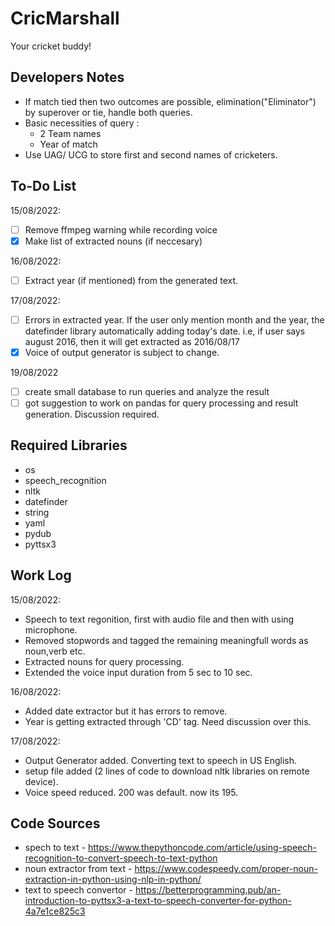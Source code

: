 # CricMarshall
Your cricket buddy!


## Developers Notes

* If match tied then two outcomes are possible, elimination("Eliminator") by superover or tie, handle both queries.
* Basic necessities of query : 
    * 2 Team names
    * Year of match
* Use UAG/ UCG to store first and second names of cricketers.

## To-Do List
15/08/2022: 

- [ ] Remove ffmpeg warning while recording voice
- [x] Make list of extracted nouns (if neccesary)

16/08/2022:
- [ ] Extract year (if mentioned) from the generated text.

17/08/2022:
- [ ] Errors in extracted year. If the user only mention month and the year, the datefinder library automatically adding today's date. 
   i.e, if user says august 2016, then it will get extracted as 2016/08/17
- [x] Voice of output generator is subject to change.

19/08/2022
- [ ] create small database to run queries and analyze the result
- [ ] got suggestion to work on pandas for query processing and result generation. Discussion required.

## Required Libraries
* os 
* speech_recognition
* nltk
* datefinder
* string
* yaml
* pydub
* pyttsx3

## Work Log
15/08/2022: 
* Speech to text regonition, first with audio file and then with using microphone.
* Removed stopwords and tagged the remaining meaningfull words as noun,verb etc.
* Extracted nouns for query processing.
* Extended the voice input duration from 5 sec to 10 sec.

16/08/2022:
* Added date extractor but it has errors to remove.
* Year is getting extracted through 'CD' tag. Need discussion over this.

17/08/2022:
* Output Generator added. Converting text to speech in US English.
* setup file added (2 lines of code to download nltk libraries on remote device).
* Voice speed reduced. 200 was default. now its 195.


## Code Sources
* spech to text - https://www.thepythoncode.com/article/using-speech-recognition-to-convert-speech-to-text-python
* noun extractor from text - https://www.codespeedy.com/proper-noun-extraction-in-python-using-nlp-in-python/
* text to speech convertor - https://betterprogramming.pub/an-introduction-to-pyttsx3-a-text-to-speech-converter-for-python-4a7e1ce825c3
